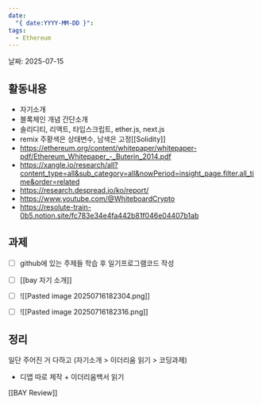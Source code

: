 ```yaml
---
date:
  "{ date:YYYY-MM-DD }": 
tags:
  - Ethereum
---
```




날짜: 2025-07-15

## 활동내용

- 자기소개
- 블록체인 개념 간단소개
- 솔리디티, 리액트, 타입스크립트, ether.js, next.js
- remix 주황색은 상태변수, 남색은 고정[[Solidity]]
- https://ethereum.org/content/whitepaper/whitepaper-pdf/Ethereum_Whitepaper_-_Buterin_2014.pdf
- https://xangle.io/research/all?content_type=all&sub_category=all&nowPeriod=insight_page.filter.all_time&order=related
- https://research.despread.io/ko/report/
- https://www.youtube.com/@WhiteboardCrypto
- https://resolute-train-0b5.notion.site/fc783e34e4fa442b81f046e04407b1ab




## 과제

- [ ] github에 있는 주제들 학습 후 일기프로그램코드 작성
- [ ] [[bay 자기 소개]]
- [ ] ![[Pasted image 20250716182304.png]]
- [ ] ![[Pasted image 20250716182316.png]]




## 정리

일단 주어진 거 다하고 (자기소개 > 이더리움 읽기 > 코딩과제)
+ 디앱 따로 제작 + 이더리움백서 읽기


[[BAY Review]]